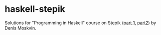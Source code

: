 # haskell-stepik
Solutions for "Programming in Haskell" course on Stepik ([part 1](https://stepik.org/course/75), [part2](https://stepik.org/course/693)) by Denis Moskvin.
